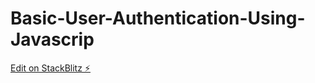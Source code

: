 # Basic-User-Authentication-Using-Javascrip

[Edit on StackBlitz ⚡️](https://stackblitz.com/edit/web-platform-t3juzb)